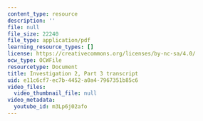 ```yaml
---
content_type: resource
description: ''
file: null
file_size: 22240
file_type: application/pdf
learning_resource_types: []
license: https://creativecommons.org/licenses/by-nc-sa/4.0/
ocw_type: OCWFile
resourcetype: Document
title: Investigation 2, Part 3 transcript
uid: e11c6cf7-ec7b-4452-a0a4-7967351b85c6
video_files:
  video_thumbnail_file: null
video_metadata:
  youtube_id: m3Lp6j02afo
---
```

